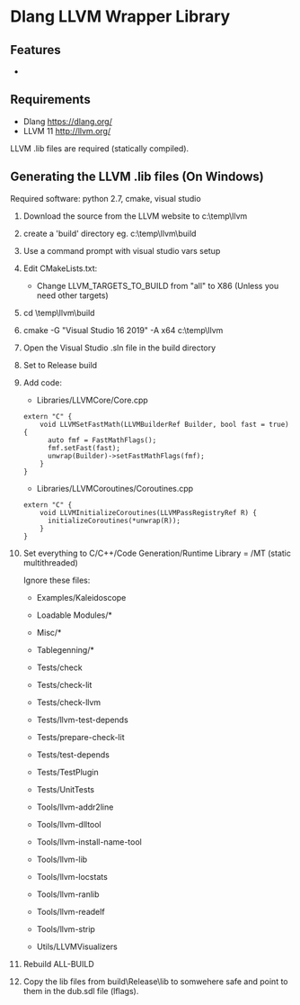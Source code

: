 # Dlang LLVM Wrapper Library

## Features
-


## Requirements
- Dlang https://dlang.org/
- LLVM 11 http://llvm.org/

LLVM .lib files are required (statically compiled).

## Generating the LLVM .lib files (On Windows)
Required software: python 2.7, cmake, visual studio

1) Download the source from the LLVM website to c:\temp\llvm
2) create a 'build' directory eg.
    c:\temp\llvm\build
3) Use a command prompt with visual studio vars setup
4) Edit CMakeLists.txt:
    - Change LLVM_TARGETS_TO_BUILD from "all" to X86 (Unless you need other targets)
5) cd \temp\llvm\build
6) cmake -G "Visual Studio 16 2019" -A x64 c:\temp\llvm
7) Open the Visual Studio .sln file in the build directory

8) Set to Release build

9) Add code:

    - Libraries/LLVMCore/Core.cpp
    ```
    extern "C" {
        void LLVMSetFastMath(LLVMBuilderRef Builder, bool fast = true) {
          auto fmf = FastMathFlags();
          fmf.setFast(fast);
          unwrap(Builder)->setFastMathFlags(fmf);
        }
    }
    ```

    - Libraries/LLVMCoroutines/Coroutines.cpp
    ```
    extern "C" {
        void LLVMInitializeCoroutines(LLVMPassRegistryRef R) {
          initializeCoroutines(*unwrap(R));
        }
    }
    ```

10) Set everything to C/C++/Code Generation/Runtime Library = /MT (static multithreaded)

    Ignore these files:

    - Examples/Kaleidoscope

    - Loadable Modules/*
    - Misc/*
    - Tablegenning/*


    - Tests/check
    - Tests/check-lit
    - Tests/check-llvm
    - Tests/llvm-test-depends
    - Tests/prepare-check-lit
    - Tests/test-depends
    - Tests/TestPlugin
    - Tests/UnitTests


    - Tools/llvm-addr2line
    - Tools/llvm-dlltool
    - Tools/llvm-install-name-tool
    - Tools/llvm-lib
    - Tools/llvm-locstats
    - Tools/llvm-ranlib
    - Tools/llvm-readelf
    - Tools/llvm-strip


    - Utils/LLVMVisualizers

11) Rebuild ALL-BUILD

12) Copy the lib files from build\Release\lib to somwehere safe and point to them in the dub.sdl file (lflags).

